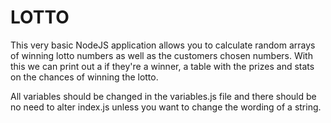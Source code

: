 # LOTTO

This very basic NodeJS application allows you to calculate random arrays of winning lotto numbers as well as the customers chosen numbers. With this we can print out a if they're a winner, a table with the prizes and stats on the chances of winning the lotto.

All variables should be changed in the variables.js file and there should be no need to alter index.js unless you want to change the wording of a string. 
